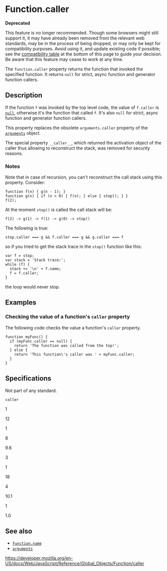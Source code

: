 # Function.caller

**Deprecated**

This feature is no longer recommended. Though some browsers might still support it, it may have already been removed from the relevant web standards, may be in the process of being dropped, or may only be kept for compatibility purposes. Avoid using it, and update existing code if possible; see the [compatibility table](#browser_compatibility) at the bottom of this page to guide your decision. Be aware that this feature may cease to work at any time.

The `function.caller` property returns the function that invoked the specified function. It returns `null` for strict, async function and generator function callers.

## Description

If the function `f` was invoked by the top level code, the value of `f.caller` is [`null`](../null), otherwise it's the function that called `f`. It's also `null` for strict, async function and generator function callers.

This property replaces the obsolete <span class="page-not-created">`arguments.caller`</span> property of the [`arguments`](../../functions/arguments) object.

The special property `__caller__`, which returned the activation object of the caller thus allowing to reconstruct the stack, was removed for security reasons.

### Notes

Note that in case of recursion, you can't reconstruct the call stack using this property. Consider:

    function f(n) { g(n - 1); }
    function g(n) { if (n > 0) { f(n); } else { stop(); } }
    f(2);

At the moment `stop()` is called the call stack will be:

    f(2) -> g(1) -> f(1) -> g(0) -> stop()

The following is true:

    stop.caller === g && f.caller === g && g.caller === f

so if you tried to get the stack trace in the `stop()` function like this:

    var f = stop;
    var stack = 'Stack trace:';
    while (f) {
      stack += '\n' + f.name;
      f = f.caller;
    }

the loop would never stop.

## Examples

### Checking the value of a function's `caller` property

The following code checks the value a function's `caller` property.

    function myFunc() {
      if (myFunc.caller == null) {
        return 'The function was called from the top!';
      } else {
        return 'This function\'s caller was ' + myFunc.caller;
      }
    }

## Specifications

<span class="pl-s">Not part of any standard.</span>

`caller`

1

12

1

8

9.6

3

1

18

4

10.1

1

1.0

## See also

-   [`Function.name`](name)
-   [`arguments`](../../functions/arguments)

<a href="https://developer.mozilla.org/en-US/docs/Web/JavaScript/Reference/Global_Objects/Function/caller" class="_attribution-link">https://developer.mozilla.org/en-US/docs/Web/JavaScript/Reference/Global_Objects/Function/caller</a>

